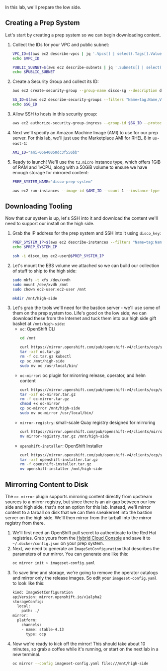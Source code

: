 In this lab, we'll prepare the low side.

## Creating a Prep System
Let's start by creating a prep system so we can begin downloading content.

1. Collect the IDs for your VPC and public subnet:
   ```bash
   VPC_ID=$(aws ec2 describe-vpcs | jq '.Vpcs[] | select(.Tags[].Value=="disco").VpcId' -r)
   echo $VPC_ID

   PUBLIC_SUBNET=$(aws ec2 describe-subnets | jq '.Subnets[] | select(.Tags[].Value=="Public Subnet - disco").SubnetId' -r)
   echo $PUBLIC_SUBNET
   ```
2. Create a Security Group and collect its ID:
   ```bash
   aws ec2 create-security-group --group-name disco-sg --description disco-sg --vpc-id ${VPC_ID} --tag-specifications "ResourceType=security-group,Tags=[{Key=Name,Value=disco-sg}]"

   SG_ID=$(aws ec2 describe-security-groups --filters "Name=tag:Name,Values=disco-sg" | jq -r '.SecurityGroups[0].GroupId')
   echo $SG_ID
   ```
3. Allow SSH to hosts in this security group:
   ```bash
   aws ec2 authorize-security-group-ingress --group-id $SG_ID --protocol tcp --port 22 --cidr 0.0.0.0/0
   ```
4. Next we'll specify an Amazon Machine Image (AMI) to use for our prep server. For this lab, we'll just use the Marketplace AMI for RHEL 8 in `us-east-1`:
   ```bash
   AMI_ID="ami-06640050dc3f556bb"
   ```
5. Ready to launch! We'll use the `t2.micro` instance type, which offers 1GiB of RAM and 1vCPU, along with a 50GiB volume to ensure we have enough storage for mirrored content:
   ```bash
   PREP_SYSTEM_NAME="disco-prep-system"

   aws ec2 run-instances --image-id $AMI_ID --count 1 --instance-type t2.micro --key-name $KEY_NAME --security-group-ids $SG_ID --subnet-id $PUBLIC_SUBNET --associate-public-ip-address --tag-specifications "ResourceType=instance,Tags=[{Key=Name,Value=$PREP_SYSTEM_NAME}]" --block-device-mappings "DeviceName=/dev/sdh,Ebs={VolumeSize=50}"

## Downloading Tooling
Now that our system is up, let's SSH into it and download the content we'll need to support our install on the high side.

1. Grab the IP address for the prep system and SSH into it using `disco_key`:
   ```bash
   PREP_SYSTEM_IP=$(aws ec2 describe-instances --filters "Name=tag:Name,Values=$PREP_SYSTEM_NAME" | jq -r '.Reservations[0].Instances[0].PublicIpAddress')
   echo $PREP_SYSTEM_IP

   ssh -i disco_key ec2-user@$PREP_SYSTEM_IP
   ```
2. Let's mount the EBS volume we attached so we can build our collection of stuff to ship to the high side:
   ```bash
   sudo mkfs -t xfs /dev/xvdh
   sudo mount /dev/xvdh /mnt
   sudo chown ec2-user:ec2-user /mnt

   mkdir /mnt/high-side
   ```
3. Let's grab the tools we'll need for the bastion server - we'll use some of them on the prep system too. Life's good on the low side; we can download these from the Internet and tuck them into our high side gift basket at `/mnt/high-side`:
   * `oc`: OpenShift CLI
      ```bash
      cd /mnt

      curl https://mirror.openshift.com/pub/openshift-v4/clients/ocp/stable/openshift-client-linux.tar.gz -L -o oc.tar.gz
      tar -xzf oc.tar.gz
      rm -f oc.tar.gz kubectl
      cp oc /mnt/high-side
      sudo mv oc /usr/local/bin/
      ```
   * `oc-mirror`: oc plugin for mirorring release, operator, and helm content
     ```bash
     curl https://mirror.openshift.com/pub/openshift-v4/clients/ocp/stable/oc-mirror.tar.gz -L -o oc-mirror.tar.gz
     tar -xzf oc-mirror.tar.gz
     rm -f oc-mirror.tar.gz
     chmod +x oc-mirror
     cp oc-mirror /mnt/high-side
     sudo mv oc-mirror /usr/local/bin/
     ```
   * `mirror-registry`: small-scale Quay registry designed for mirroring
     ```bash
     curl https://mirror.openshift.com/pub/openshift-v4/clients/mirror-registry/latest/mirror-registry.tar.gz -L -o mirror-registry.tar.gz
     mv mirror-registry.tar.gz /mnt/high-side
     ```
   * `openshift-installer`: OpenShift Installer
     ```bash
     curl https://mirror.openshift.com/pub/openshift-v4/clients/ocp/stable/openshift-install-linux.tar.gz -L -o openshift-installer.tar.gz
     tar -xzf openshift-installer.tar.gz
     rm -f openshift-installer.tar.gz
     mv openshift-installer /mnt/high-side
     ```

## Mirrorring Content to Disk
The `oc-mirror` plugin supports mirroring content directly from upstream sources to a mirror registry, but since there is an air gap between our low side and high side, that's not an option for this lab. Instead, we'll mirror content to a tarball on disk that we can then sneakernet into the bastion server on the high side. We'll then mirror from the tarball into the mirror registry from there.

1. We'll first need an OpenShift pull secret to authenticate to the Red Hat registries. Grab yours from the [Hybrid Cloud Console](https://console.redhat.com/openshift/install/pull-secret) and save it to `~/.docker/config.json` on your prep system.
2. Next, we need to generate an `ImageSetConfiguration` that describes the parameters of our mirror. You can generate one like this:
   ```bash
   oc mirror init > imageset-config.yaml
   ```
3. To save time and storage, we're going to remove the operator catalogs and mirror only the release images. So edit your `imageset-config.yaml` to look like this:
   ```bash
   kind: ImageSetConfiguration
   apiVersion: mirror.openshift.io/v1alpha2
   storageConfig:
     local:
       path: ./
   mirror:
     platform:
       channels:
       - name: stable-4.13
         type: ocp
   ```
4. Now we're ready to kick off the mirror! This should take about 10 minutes, so grab a coffee while it's running, or start on the next lab in a new terminal.
   ```bash
   oc mirror --config imageset-config.yaml file:///mnt/high-side
   ```
